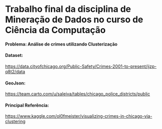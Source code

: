 # Trabalho final da disciplina de Mineração de Dados no curso de Ciência da Computação

#### Problema: Análise de crimes utilizando Clusterização
#### Dataset:
https://data.cityofchicago.org/Public-Safety/Crimes-2001-to-present/ijzp-q8t2/data
#### GeoJson:
https://team.carto.com/u/saleiva/tables/chicago_police_districts/public
#### Principal Referência:
https://www.kaggle.com/ol0fmeister/visualizing-crimes-in-chicago-via-clustering
